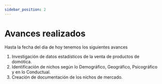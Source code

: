 ```yaml
---
sidebar_position: 2
---
```


# Avances realizados

Hasta la fecha del dia de hoy tenemos los siguientes avances

1. Investigación de datos estadísticos de la venta de productos de domótica.
2. Identificación de nichos según lo Demográfico, Geográfico, Psicográfico y en lo Conductual.
3. Creación de documentación de los nichos de mercado.



